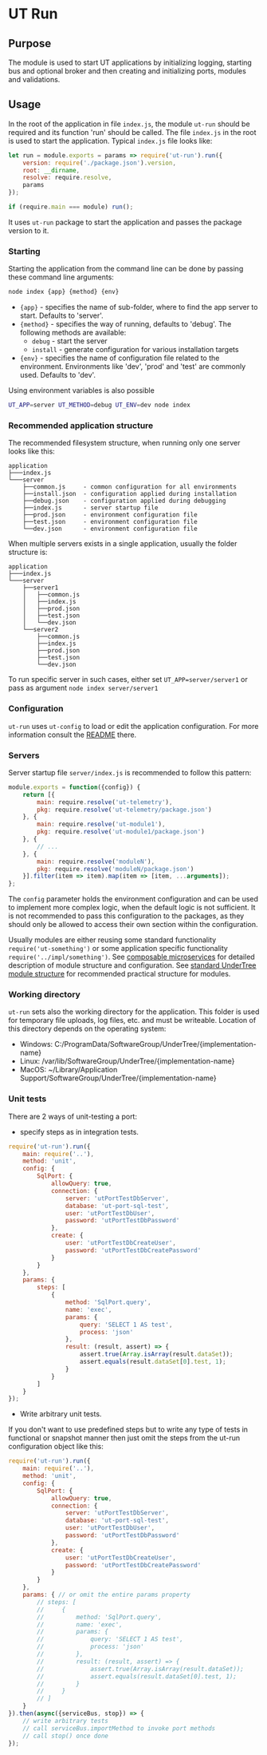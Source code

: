 # UT Run

## Purpose

The module is used to start UT applications by initializing
logging, starting bus and optional broker and then creating and initializing ports,
modules and validations.

## Usage

In the root of the application in file `index.js`, the  module `ut-run` should
be required and its function 'run' should be called.
The file `index.js` in the root is used to start the application.
Typical `index.js` file looks like:

```js
let run = module.exports = params => require('ut-run').run({
    version: require('./package.json').version,
    root: __dirname,
    resolve: require.resolve,
    params
});

if (require.main === module) run();
```

It uses `ut-run` package to start the application and passes the package
version to it.

### Starting

Starting the application from the command line can be done by passing these
command line arguments:

```bash
node index {app} {method} {env}
```

- `{app}` - specifies the name of sub-folder, where to find the app server to
  start. Defaults to 'server'.
- `{method}` - specifies the way of running, defaults to 'debug'. The following
  methods are available:
  - `debug` - start the server
  - `install` - generate configuration for various installation targets
- `{env}` - specifies the name of configuration file related to the environment.
  Environments like 'dev', 'prod' and 'test' are commonly used. Defaults to 'dev'.

Using environment variables is also possible

```bash
UT_APP=server UT_METHOD=debug UT_ENV=dev node index
```

### Recommended application structure

The recommended filesystem structure, when running only one server looks like this:

```text
application
├───index.js
└───server
    ├──common.js     - common configuration for all environments
    ├──install.json  - configuration applied during installation
    ├──debug.json    - configuration applied during debugging
    ├──index.js      - server startup file
    ├──prod.json     - environment configuration file
    ├──test.json     - environment configuration file
    └──dev.json      - environment configuration file
```

When multiple servers exists in a single application, usually the folder
structure is:

```text
application
├───index.js
└───server
    ├──server1
    │   ├──common.js
    │   ├──index.js
    │   ├──prod.json
    │   ├──test.json
    │   └──dev.json
    └──server2
        ├──common.js
        ├──index.js
        ├──prod.json
        ├──test.json
        └──dev.json
```

To run specific server in such cases, either set `UT_APP=server/server1` or
pass as argument `node index server/server1`

### Configuration

`ut-run` uses `ut-config` to load or edit the application configuration. For more
information consult the [README](https://github.com/softwaregroup-bg/ut-config) there.

### Servers

Server startup file `server/index.js` is recommended to follow this pattern:

```javascript
module.exports = function({config}) {
    return [{
        main: require.resolve('ut-telemetry'),
        pkg: require.resolve('ut-telemetry/package.json')
    }, {
        main: require.resolve('ut-module1'),
        pkg: require.resolve('ut-module1/package.json')
    }, {
        // ...
    }, {
        main: require.resolve('moduleN'),
        pkg: require.resolve('moduleN/package.json')
    }].filter(item => item).map(item => [item, ...arguments]);
};
```

The `config` parameter holds the environment configuration and can be used to
implement more complex logic, when the default logic is not sufficient.
It is not recommended to pass this configuration to the packages, as they should
only be allowed to access their own section within the configuration.

Usually modules are either reusing some standard functionality
`require('ut-something')` or some application specific functionality
`require('../impl/something')`.
See [composable microservices](./microservices.md) for detailed description of
module structure and configuration.
See [standard UnderTree module structure](https://github.com/softwaregroup-bg/ut-standard)
for recommended practical structure for modules.

### Working directory

`ut-run` sets also the working directory for the application. This folder is used
for temporary file uploads, log files, etc. and must be writeable. Location of
this directory depends on the operating system:

- Windows: C:/ProgramData/SoftwareGroup/UnderTree/{implementation-name}
- Linux: /var/lib/SoftwareGroup/UnderTree/{implementation-name}
- MacOS: ~/Library/Application Support/SoftwareGroup/UnderTree/{implementation-name}

### Unit tests

There are 2 ways of unit-testing a port:

- specify steps as in integration tests.

```js
require('ut-run').run({
    main: require('..'),
    method: 'unit',
    config: {
        SqlPort: {
            allowQuery: true,
            connection: {
                server: 'utPortTestDbServer',
                database: 'ut-port-sql-test',
                user: 'utPortTestDbUser',
                password: 'utPortTestDbPassword'
            },
            create: {
                user: 'utPortTestDbCreateUser',
                password: 'utPortTestDbCreatePassword'
            }
        }
    },
    params: {
        steps: [
            {
                method: 'SqlPort.query',
                name: 'exec',
                params: {
                    query: 'SELECT 1 AS test',
                    process: 'json'
                },
                result: (result, assert) => {
                    assert.true(Array.isArray(result.dataSet));
                    assert.equals(result.dataSet[0].test, 1);
                }
            }
        ]
    }
});
```

- Write arbitrary unit tests.

If you don't want to use predefined steps
but to write any type of tests in functional
or snapshot manner then just omit
the steps from the ut-run configuration object
like this:

```js
require('ut-run').run({
    main: require('..'),
    method: 'unit',
    config: {
        SqlPort: {
            allowQuery: true,
            connection: {
                server: 'utPortTestDbServer',
                database: 'ut-port-sql-test',
                user: 'utPortTestDbUser',
                password: 'utPortTestDbPassword'
            },
            create: {
                user: 'utPortTestDbCreateUser',
                password: 'utPortTestDbCreatePassword'
            }
        }
    },
    params: { // or omit the entire params property
        // steps: [
        //     {
        //         method: 'SqlPort.query',
        //         name: 'exec',
        //         params: {
        //             query: 'SELECT 1 AS test',
        //             process: 'json'
        //         },
        //         result: (result, assert) => {
        //             assert.true(Array.isArray(result.dataSet));
        //             assert.equals(result.dataSet[0].test, 1);
        //         }
        //     }
        // ]
    }
}).then(async({serviceBus, stop}) => {
    // write arbitrary tests
    // call serviceBus.importMethod to invoke port methods
    // call stop() once done
});
```
